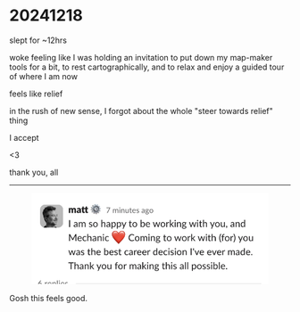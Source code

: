 # 20241218

slept for \~12hrs

woke feeling like I was holding an invitation to put down my map-maker tools for a bit, to rest cartographically, and to relax and enjoy a guided tour of where I am now

feels like relief

in the rush of new sense, I forgot about the whole "steer towards relief" thing

I accept

<3

thank you, all

***

<figure><img src="../../.gitbook/assets/PNG image.png" alt="A Slack message posted 7 minutes ago by a user named &#x27;matt&#x27;, accompanied by their profile picture. The message reads: &#x27;I am so happy to be working with you, and Mechanic ❤️ Coming to work with (for) you was the best career decision I&#x27;ve ever made. Thank you for making this all possible.&#x27; The message shows &#x27;6 replies&#x27; underneath. Matt&#x27;s username appears to have a gear or cog emoji next to it. The message is formatted in Slack&#x27;s typical message layout with the username at the top followed by the message content below."><figcaption></figcaption></figure>

Gosh this feels good.
